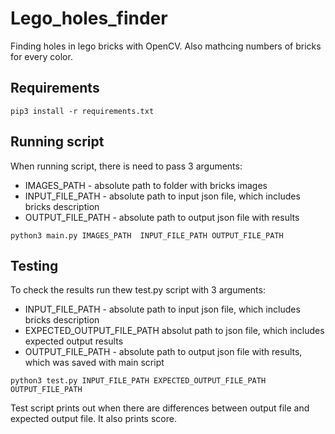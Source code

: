 # Lego_holes_finder
Finding holes in lego bricks with OpenCV. Also mathcing numbers of bricks for every color. 

## Requirements
```
pip3 install -r requirements.txt
```

## Running script 
When running script, there is need to pass 3 arguments:
* IMAGES_PATH - absolute path to folder with bricks images
* INPUT_FILE_PATH - absolute path to input json file, which includes bricks description
* OUTPUT_FILE_PATH - absolute path to output json file with results

```
python3 main.py IMAGES_PATH  INPUT_FILE_PATH OUTPUT_FILE_PATH
```

## Testing
To check the results run thew test.py script with 3 arguments:
* INPUT_FILE_PATH - absolute path to input json file, which includes bricks description
* EXPECTED_OUTPUT_FILE_PATH absolut path to json file, which includes expected output results
* OUTPUT_FILE_PATH - absolute path to output json file with results, which was saved with main script

```
python3 test.py INPUT_FILE_PATH EXPECTED_OUTPUT_FILE_PATH OUTPUT_FILE_PATH
```

Test script prints out when there are differences between output file and expected output file. It also prints score. 
